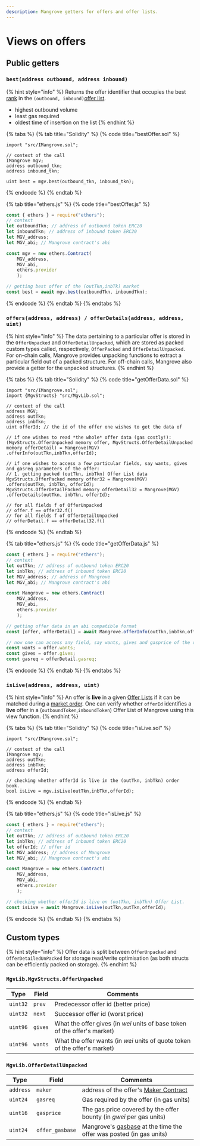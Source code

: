 ```yaml
---
description: Mangrove getters for offers and offer lists.
---
```


# Views on offers

## Public getters

### `best(address outbound, address inbound)`

{% hint style="info" %}
Returns the offer identifier that occupies the best [rank](market.md#offer-rank) in the `(outbound, inbound)`[offer list](market.md).

* highest outbound volume
* least gas required
* oldest time of insertion on the list
{% endhint %}

{% tabs %}
{% tab title="Solidity" %}
{% code title="bestOffer.sol" %}
```solidity
import "src/IMangrove.sol";

// context of the call
IMangrove mgv;
address outbound_tkn;
address inbound_tkn;

uint best = mgv.best(outbound_tkn, inbound_tkn); 
```
{% endcode %}
{% endtab %}

{% tab title="ethers.js" %}
{% code title="bestOffer.js" %}
```javascript
const { ethers } = require("ethers");
// context
let outboundTkn; // address of outbound token ERC20
let inboundTkn; // address of inbound token ERC20
let MGV_address;
let MGV_abi; // Mangrove contract's abi

const mgv = new ethers.Contract(
    MGV_address, 
    MGV_abi, 
    ethers.provider
    );

// getting best offer of the (outTkn,inbTk) market
const best = await mgv.best(outboundTkn, inboundTkn); 
```
{% endcode %}
{% endtab %}
{% endtabs %}

### `offers(address, address) / offerDetails(address, address, uint)`

{% hint style="info" %}
The data pertaining to a particular offer is stored in the `OfferUnpacked` and `OfferDetailUnpacked`, which are stored as packed custom types called, respectively, `OfferPacked` and `OfferDetailUnpacked.` For on-chain calls, Mangrove provides unpacking functions to extract a particular field out of a packed structure. For off-chain calls, Mangrove also provide a getter for the unpacked structures.&#x20;
{% endhint %}

{% tabs %}
{% tab title="Solidity" %}
{% code title="getOfferData.sol" %}
```solidity
import "src/IMangrove.sol";
import {MgvStructs} "src/MgvLib.sol";

// context of the call
address MGV;
address outTkn; 
address inbTkn;
uint offerId; // the id of the offer one wishes to get the data of

// if one wishes to read *the whole* offer data (gas costly!):
(MgvStructs.OfferUnpacked memory offer, MgvStructs.OfferDetailUnpacked memory offerDetail) = Mangrove(MGV)
.offerInfo(outTkn,inbTkn,offerId);

// if one wishes to access a few particular fields, say wants, gives and gasreq parameters of the offer: 
// 1. getting packed (outTkn, inbTkn) Offer List data
MgvStructs.OfferPacked memory offer32 = Mangrove(MGV)
.offers(outTkn, inbTkn, offerId);
MgvStructs.OfferDetailPacked memory offerDetail32 = Mangrove(MGV)
.offerDetails(outTkn, inbTkn, offerId);

// for all fields f of OfferUnpacked
// offer.f == offer32.f()
// for all fields f of OfferDetailUnpacked
// offerDetail.f == offerDetail32.f()

```
{% endcode %}
{% endtab %}

{% tab title="ethers.js" %}
{% code title="getOfferData.js" %}
```javascript
const { ethers } = require("ethers");
// context
let outTkn; // address of outbound token ERC20
let inbTkn; // address of inbound token ERC20
let MGV_address; // address of Mangrove
let MGV_abi; // Mangrove contract's abi

const Mangrove = new ethers.Contract(
    MGV_address, 
    MGV_abi, 
    ethers.provider
    );

// getting offer data in an abi compatible format
const [offer, offerDetail] = await Mangrove.offerInfo(outTkn,inbTkn,offerId);

// now one can access any field, say wants, gives and gasprice of the offer:
const wants = offer.wants;
const gives = offer.gives;
const gasreq = offerDetail.gasreq;
```
{% endcode %}
{% endtab %}
{% endtabs %}

### `isLive(address, address, uint)`

{% hint style="info" %}
An offer is **live** in a given [Offer Lists](market.md) if it can be matched during a [market order](taker-order/). One can  verify whether `offerId` identifies a **live** offer in a (`outboundToken`,`inboundToken`) Offer List of Mangrove using this view function.
{% endhint %}

{% tabs %}
{% tab title="Solidity" %}
{% code title="isLive.sol" %}
```solidity
import "src/IMangrove.sol";

// context of the call
IMangrove mgv;
address outTkn;
address inbTkn;
address offerId;

// checking whether offerId is live in the (outTkn, inbTkn) order book.
bool isLive = mgv.isLive(outTkn,inbTkn,offerId);
```
{% endcode %}
{% endtab %}

{% tab title="ethers.js" %}
{% code title="isLive.js" %}
```javascript
const { ethers } = require("ethers");
// context
let outTkn; // address of outbound token ERC20
let inbTkn; // address of inbound token ERC20
let offerId; // offer id
let MGV_address; // address of Mangrove
let MGV_abi; // Mangrove contract's abi

const Mangrove = new ethers.Contract(
    MGV_address, 
    MGV_abi, 
    ethers.provider
    );

// checking whether offerId is live on (outTkn, inbTkn) Offer List.
const isLive = await Mangrove.isLive(outTkn,outTkn,offerId);
```
{% endcode %}
{% endtab %}
{% endtabs %}

## Custom types

{% hint style="info" %}
Offer data is split between `OfferUnpacked` and `OfferDetailedUnPacked` for  storage read/write optimisation (as both structs can be efficiently packed on storage).
{% endhint %}

### `MgvLib.MgvStructs.OfferUnpacked`

| Type     | Field   | Comments                                                                   |
| -------- | ------- | -------------------------------------------------------------------------- |
| `uint32` | `prev`  | Predecessor offer id (better price)                                        |
| `uint32` | `next`  | Successor offer id (worst price)                                           |
| `uint96` | `gives` | What the offer gives (in _wei_ units of base token of the offer's market)  |
| `uint96` | `wants` | What the offer wants (in _wei_ units of quote token of the offer's market) |

### `MgvLib.OfferDetailUnpacked`

| Type      | Field           | Comments                                                                                                                                  |
| --------- | --------------- | ----------------------------------------------------------------------------------------------------------------------------------------- |
| `address` | `maker`         | address of the offer's [Maker Contract](reactive-offer/maker-contract.md)                                                                 |
| `uint24`  | `gasreq`        | Gas required by the offer (in gas units)                                                                                                  |
| `uint16`  | `gasprice`      | The gas price covered by the offer bounty (in _gwei_ per gas units)                                                                       |
| `uint24`  | `offer_gasbase` | Mangrove's [gasbase](../governance-parameters/mangrove-configuration.md#local-parameters) at the time the offer was posted (in gas units) |

##
